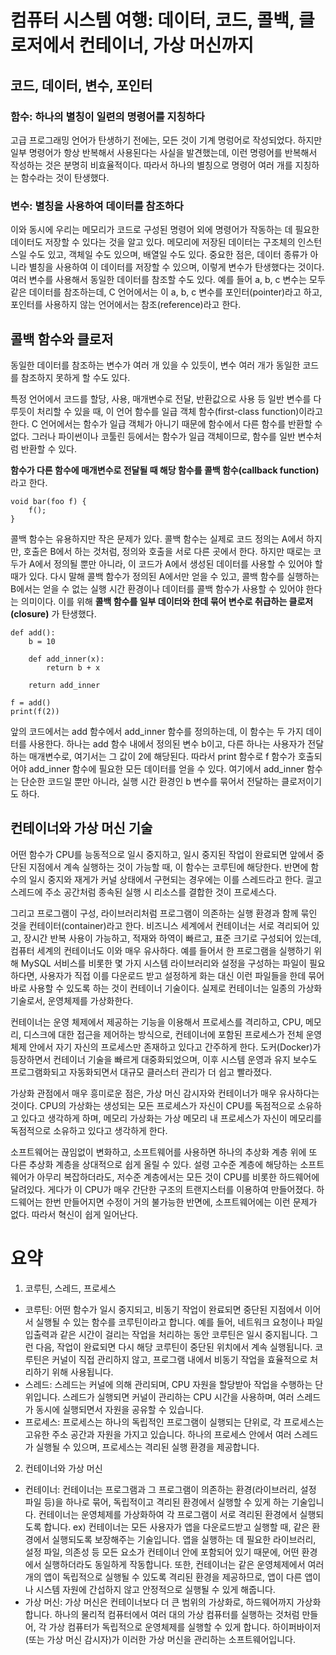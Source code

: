 # 컴퓨터 시스템 여행: 데이터, 코드, 콜백, 클로저에서 컨테이너, 가상 머신까지
## 코드, 데이터, 변수, 포인터
### 함수: 하나의 별칭이 일련의 명령어를 지칭하다
고급 프로그래밍 언어가 탄생하기 전에는, 모든 것이 기계 명렁어로 작성되었다. 하지만 일부 명령어가 항상 반복해서 사용된다는 사실을 발견했는데, 이런 명령어를 반복해서 작성하는 것은 분명히 비효율적이다. 따라서 하나의 별칭으로 명령어 여러 개를 지칭하는 함수라는 것이 탄생했다. 

### 변수: 별칭을 사용하여 데이터를 참조하다
이와 동시에 우리는 메모리가 코드로 구성된 명령어 외에 명령어가 작동하는 데 필요한 데이터도 저장할 수 있다는 것을 알고 있다. 메모리에 저장된 데이터는 구조체의 인스턴스일 수도 있고, 객체일 수도 있으며, 배열일 수도 있다. 중요한 점은, 데이터 종류가 아니라 별칭을 사용하여 이 데이터를 저장할 수 있으며, 이렇게 변수가 탄생했다는 것이다. 여러 변수를 사용해서 동일한 데이터를 참조할 수도 있다. 예를 들어 a, b, c 변수는 모두 같은 데이터를 참조하는데, C 언어에서는 이 a, b, c 변수를 포인터(pointer)라고 하고, 포인터를 사용하지 않는 언어에서는 참조(reference)라고 한다. 

## 콜백 함수와 클로저
동일한 데이터를 참조하는 변수가 여러 개 있을 수 있듯이, 변수 여러 개가 동일한 코드를 참조하지 못하게 할 수도 있다.

특정 언어에서 코드를 할당, 사용, 매개변수로 전달, 반환값으로 사용 등 일반 변수를 다루듯이 처리할 수 있을 때, 이 언어 함수를 일급 객체 함수(first-class function)이라고 한다. C 언어에서는 함수가 일급 객체가 아니기 때문에 함수에서 다른 함수를 반환할 수 없다. 그러나 파이썬이나 코툴린 등에서는 함수가 일급 객체이므로, 함수를 일반 변수처럼 반환할 수 있다.

**함수가 다른 함수에 매개변수로 전달될 때 해당 함수를 콜백 함수(callback function)** 라고 한다.
```aiignore
void bar(foo f) {
    f();
}
```

콜백 함수는 유용하지만 작은 문제가 있다. 콜백 함수는 실제로 코드 정의는 A에서 하지만, 호출은 B에서 하는 것처럼, 정의와 호출을 서로 다른 곳에서 한다. 하지만 때로는 코두가 A에서 정의될 뿐만 아니라, 이 코드가 A에서 생성된 데이터를 사용할 수 있어야 할 때가 있다. 다시 말해 콜백 함수가 정의된 A에서만 얻을 수 있고, 콜백 함수를 실행하는 B에서는 얻을 수 없는 실행 시간 환경이나 데이터를 콜백 함수가 사용할 수 있어야 한다는 의미이다. 이를 위해 **콜백 함수를 일부 데이터와 한데 묶어 변수로 취급하는 클로저(closure)** 가 탄생했다.
```aiignore
def add():
    b = 10
    
    def add_inner(x): 
        return b + x
    
    return add_inner
    
f = add()
print(f(2))
```
앞의 코드에서는 add 함수에서 add_inner 함수를 정의하는데, 이 함수는 두 가지 데이터를 사용한다. 하나는 add 함수 내에서 정의된 변수 b이고, 다른 하나는 사용자가 전달하는 매개변수로, 여기서는 그 값이 2에 해당된다. 따라서 print 함수로 f 함수가 호출되어야 add_inner 함수에 필요한 모든 데이터를 얻을 수 있다. 여기에서 add_inner 함수는 단순한 코드일 뿐만 아니라, 실행 시간 환경인 b 변수를 묶어서 전달하는 클로저이기도 하다. 

## 컨테이너와 가상 머신 기술
어떤 함수가 CPU를 능동적으로 일시 중지하고, 일시 중지된 작업이 완료되면 앞에서 중단된 지점에서 계속 실행하는 것이 가능할 때, 이 함수는 코루틴에 해당한다. 반면에 함수의 일시 중지와 재게가 커널 상태에서 구현되는 경우에는 이를 스레드라고 한다. 긜고 스레드에 주소 공간처럼 종속된 실행 시 리소스를 결합한 것이 프로세스다.

그리고 프로그램이 구성, 라이브러리처럼 프로그램이 의존하는 실행 환경과 함께 묶인 것을 컨테이터(container)라고 한다. 비즈니스 세계에서 컨테이너는 서로 격리되어 있고, 장시간 반복 사용이 가능하고, 적재와 하역이 빠르고, 표준 크기로 구성되어 있는데, 컴퓨터 세계의 컨테이너도 이와 매우 유사하다. 예를 들어서 한 프로그램을 실행하기 위해 MySQL 서비스를 비롯한 몇 가지 시스템 라이브러리와 설정을 구성하는 파일이 필요하다면, 사용자가 직접 이를 다운로드 받고 설정하게 화는 대신 이런 파일들을 한데 묶어 바로 사용할 수 있도록 하는 것이 컨테이너 기술이다. 실제로 컨테이너는 일종의 가상화 기술로서, 운영체제를 가상화한다.

컨테이너는 운영 체제에서 제공하는 기능을 이용해서 프로세스를 격리하고, CPU, 메모리, 디스크에 대한 접근을 제어하는 방식으로, 컨테이너에 포함된 프로세스가 전체 운영 체제 안에서 자기 자신의 프로세스만 존재하고 있다고 간주하게 한다. 도커(Docker)가 등장하면서 컨테이너 기술을 빠르게 대중화되었으며, 이후 시스템 운영과 유지 보수도 프로그램화되고 자동화되면서 대규모 클러스터 관리가 더 쉽고 빨라졌다. 

가상화 관점에서 매우 흥미로운 점은, 가상 머신 감시자와 컨테이너가 매우 유사하다는 것이다. CPU의 가상화는 생성되는 모든 프로세스가 자신이 CPU를 독점적으로 소유하고 있다고 생각하게 하며, 메모리 가상화는 가상 메모리 내 프로세스가 자신이 메모리를 독점적으로 소유하고 있다고 생각하게 한다. 

소프트웨어는 끊임없이 변화하고, 소프트웨어를 사용하면 하나의 추상화 계층 위에 또 다른 추상화 계층을 상대적으로 쉽게 올릴 수 있다. 설령 고수준 계층에 해당하는 소프트웨어가 아무리 복잡하더라도, 저수준 계층에서는 모든 것이 CPU를 비롯한 하드웨어에 달려있다. 게다가 이 CPU가 매우 간단한 구조의 트랜지스터를 이용하여 만들어졌다. 하드웨어는 한번 만들어지면 수정이 거의 불가능한 반면에, 소프트웨어에는 이런 문제가 없다. 따라서 혁신이 쉽게 일어난다. 

# 요약
1. 코루틴, 스레드, 프로세스
- 코루틴: 어떤 함수가 일시 중지되고, 비동기 작업이 완료되면 중단된 지점에서 이어서 실행될 수 있는 함수를 코루틴이라고 합니다. 예를 들어, 네트워크 요청이나 파일 입출력과 같은 시간이 걸리는 작업을 처리하는 동안 코루틴은 일시 중지됩니다. 그런 다음, 작업이 완료되면 다시 해당 코루틴이 중단된 위치에서 계속 실행됩니다. 코루틴은 커널이 직접 관리하지 않고, 프로그램 내에서 비동기 작업을 효율적으로 처리하기 위해 사용됩니다.
- 스레드: 스레드는 커널에 의해 관리되며, CPU 자원을 할당받아 작업을 수행하는 단위입니다. 스레드가 실행되면 커널이 관리하는 CPU 시간을 사용하며, 여러 스레드가 동시에 실행되면서 자원을 공유할 수 있습니다.
- 프로세스: 프로세스는 하나의 독립적인 프로그램이 실행되는 단위로, 각 프로세스는 고유한 주소 공간과 자원을 가지고 있습니다. 하나의 프로세스 안에서 여러 스레드가 실행될 수 있으며, 프로세스는 격리된 실행 환경을 제공합니다.

2. 컨테이너와 가상 머신
- 컨테이너: 컨테이너는 프로그램과 그 프로그램이 의존하는 환경(라이브러리, 설정 파일 등)을 하나로 묶어, 독립적이고 격리된 환경에서 실행할 수 있게 하는 기술입니다. 컨테이너는 운영체제를 가상화하여 각 프로그램이 서로 격리된 환경에서 실행되도록 합니다.
  ex) 컨테이너는 모든 사용자가 앱을 다운로드받고 실행할 때, 같은 환경에서 실행되도록 보장해주는 기술입니다. 앱을 실행하는 데 필요한 라이브러리, 설정 파일, 의존성 등 모든 요소가 컨테이너 안에 포함되어 있기 때문에, 어떤 환경에서 실행하더라도 동일하게 작동합니다.  또한, 컨테이너는 같은 운영체제에서 여러 개의 앱이 독립적으로 실행될 수 있도록 격리된 환경을 제공하므로, 앱이 다른 앱이나 시스템 자원에 간섭하지 않고 안정적으로 실행될 수 있게 해줍니다.
- 가상 머신: 가상 머신은 컨테이너보다 더 큰 범위의 가상화로, 하드웨어까지 가상화합니다. 하나의 물리적 컴퓨터에서 여러 대의 가상 컴퓨터를 실행하는 것처럼 만들어, 각 가상 컴퓨터가 독립적으로 운영체제를 실행할 수 있게 합니다. 하이퍼바이저(또는 가상 머신 감시자)가 이러한 가상 머신을 관리하는 소프트웨어입니다.